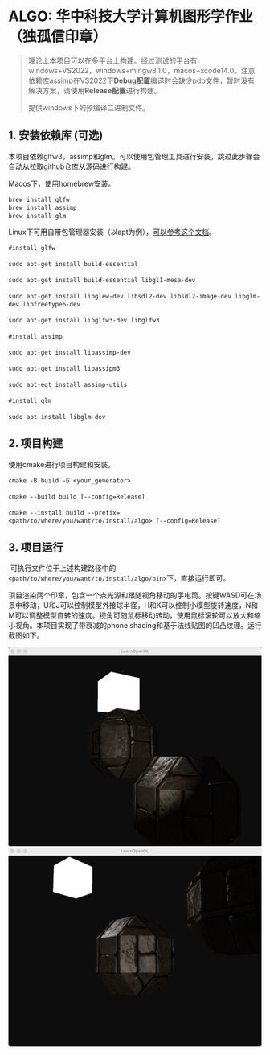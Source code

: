 # ALGO: 华中科技大学计算机图形学作业（独孤信印章）

> 理论上本项目可以在多平台上构建。经过测试的平台有windows+VS2022，windows+mingw8.1.0，macos+xcode14.0。注意依赖库assimp在VS2022下**Debug配置**编译时会缺少pdb文件，暂时没有解决方案，请使用**Release配置**进行构建。
>
> 提供windows下的预编译二进制文件。
>

## 1. 安装依赖库 (可选)

本项目依赖glfw3，assimp和glm。可以使用包管理工具进行安装，跳过此步骤会自动从拉取github仓库从源码进行构建。

Macos下，使用homebrew安装。

```
brew install glfw
brew install assimp
brew install glm
```

Linux下可用自带包管理器安装（以apt为例），[可以参考这个文档](https://en.wikibooks.org/wiki/OpenGL_Programming/Installation/Linux)。

```
#install glfw

sudo apt-get install build-essential

sudo apt-get install build-essential libgl1-mesa-dev

sudo apt-get install libglew-dev libsdl2-dev libsdl2-image-dev libglm-dev libfreetype6-dev

sudo apt-get install libglfw3-dev libglfw3

#install assimp

sudo apt-get install libassimp-dev

sudo apt-get install libassipm3

sudo apt-egt install assimp-utils

#install glm

sudo apt install libglm-dev
```

## 2. 项目构建

使用cmake进行项目构建和安装。

```
cmake -B build -G <your_generator>

cmake --build build [--config=Release]

cmake --install build --prefix=<path/to/where/you/want/to/install/algo> [--config=Release]
```

## 3. 项目运行

​	可执行文件位于上述构建路径中的	`<path/to/where/you/want/to/install/algo/bin>`下，直接运行即可。

​	项目渲染两个印章，包含一个点光源和跟随视角移动的手电筒。按键WASD可在场景中移动，U和J可以控制模型外接球半径，H和K可以控制小模型旋转速度，N和M可以调整模型自转的速度。视角可随鼠标移动转动，使用鼠标滚轮可以放大和缩小视角。本项目实现了带衰减的phone shading和基于法线贴图的凹凸纹理。运行截图如下。

<img src="./docs/example1.png" alt="example1" style="zoom:50%;" />

<img src="./docs/example2.png" alt="example2" style="zoom:50%;" />